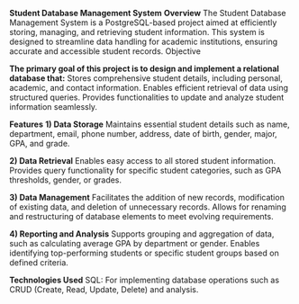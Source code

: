 **Student Database Management System**
**Overview**
The Student Database Management System is a PostgreSQL-based project aimed at efficiently storing, managing, and retrieving student information. This system is designed to streamline data handling for academic institutions, ensuring accurate and accessible student records.
Objective

**The primary goal of this project is to design and implement a relational database that:**
    Stores comprehensive student details, including personal, academic, and contact information.
    Enables efficient retrieval of data using structured queries.
    Provides functionalities to update and analyze student information seamlessly.

**Features**
  **1) Data Storage**
        Maintains essential student details such as name, department, email, phone number, address, date of birth, gender, major, GPA, and grade.

   **2) Data Retrieval**
        Enables easy access to all stored student information.
        Provides query functionality for specific student categories, such as GPA thresholds, gender, or grades.

  **3) Data Management**
        Facilitates the addition of new records, modification of existing data, and deletion of unnecessary records.
        Allows for renaming and restructuring of database elements to meet evolving requirements.

   **4) Reporting and Analysis**
        Supports grouping and aggregation of data, such as calculating average GPA by department or gender.
        Enables identifying top-performing students or specific student groups based on defined criteria.

**Technologies Used**
    SQL: For implementing database operations such as CRUD (Create, Read, Update, Delete) and analysis.
